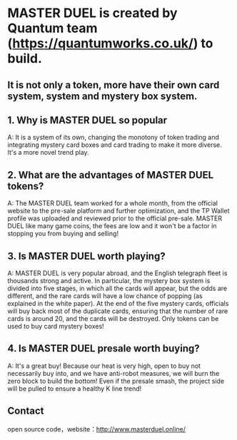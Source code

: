 # MASTER DUEL is created by Quantum team (https://quantumworks.co.uk/) to build. #

## It is not only a token, more have their own card system, system and mystery box system. ##


## 1. Why is MASTER DUEL so popular ##

A: It is a system of its own, changing the monotony of token trading and integrating mystery card boxes and card trading to make it more diverse. It's a more novel trend play. 

## 2. What are the advantages of MASTER DUEL tokens? ##

A: The MASTER DUEL team worked for a whole month, from the official website to the pre-sale platform and further optimization, and the TP Wallet profile was uploaded and reviewed prior to the official pre-sale. MASTER DUEL like many game coins, the fees are low and it won't be a factor in stopping you from buying and selling!

## 3. Is MASTER DUEL worth playing? ##

A: MASTER DUEL is very popular abroad, and the English telegraph fleet is thousands strong and active. In particular, the mystery box system is divided into five stages, in which all the cards will appear, but the odds are different, and the rare cards will have a low chance of popping (as explained in the white paper). At the end of the five mystery cards, officials will buy back most of the duplicate cards, ensuring that the number of rare cards is around 20, and the cards will be destroyed. Only tokens can be used to buy card mystery boxes! 

##  4. Is MASTER DUEL presale worth buying? ##

A: It's a great buy! Because our heat is very high, open to buy not necessarily buy into, and we have anti-robot measures, we will burn the zero block to build the bottom! Even if the presale smash, the project side will be pulled to ensure a healthy K line trend!


## Contact ##
open source code，website：http://www.masterduel.online/

